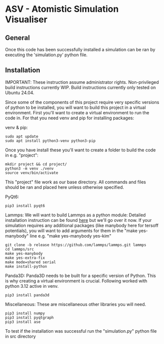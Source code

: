 # ASV - Atomistic Simulation Visualiser

## General
Once this code has been successfully installed a simulation can be ran by executing the 'simulation.py' python file.

## Installation
IMPORTANT: These instruction assume administrator rights. Non-privileged build instructions currently WIP. Build instructions currently only tested on Ubuntu 24.04.

Since some of the components of this project require very specific versions of python to be installed, you will want to build this project in a virtual environment. First you'll want to create a virtual environment to run the code in. For that you need venv and pip for installing packages:

venv & pip:
```
sudo apt update
sudo apt install python3-venv python3-pip
```

Once you have install these you'll want to create a folder to build the code in e.g. "project":
```
mkdir project && cd project/
python3 -m venv ./venv
source venv/bin/activate
```
This "project" file work as our base directory. All commands and files should be ran and placed here unless otherwise specified.

PyQt6:
```
pip3 install pyqt6
```

Lammps:
We will want to build Lammps as a python module:
Detailed installation instruction can be found [here](https://docs.lammps.org/Python_install.html) but we'll go over it now. If your simulation requires any additional packages (like manybody here for tersoff potentials), you will want to add arguments for them in the "make yes-manybody" line e.g. "make yes-manybody yes-kim"
```
git clone -b release https://github.com/lammps/lammps.git lammps
cd lammps/src
make yes-manybody
make yes-extra-fix
make mode=shared serial
make install-python
```

Panda3D:
Panda3D needs to be built for a specific version of Python. This is why creating a virtual environment is crucial. Following worked with python 3.12 active in venv.
```
pip3 install panda3d
```

Miscellaneous:
These are miscellaneous other libraries you will need.
```
pip3 install numpy
pip3 install pyqtgraph
pip3 install ase
```

To test if the installation was successful run the "simulation.py" python file in src directory
